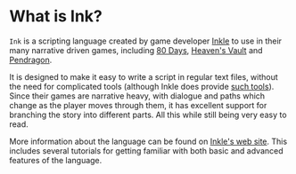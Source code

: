 # What is Ink?

`Ink` is a scripting language created by game developer [Inkle](https://www.inklestudios.com/) 
to use in their many narrative driven games, including [80 Days](https://www.inklestudios.com/80days/), 
[Heaven's Vault](https://www.inklestudios.com/heavensvault/) 
and [Pendragon](https://www.inklestudios.com/pendragon/). 

It is designed to make it easy to write a script in regular text files, without the need 
for complicated tools (although Inkle does provide [such tools](https://www.github.com/inkle/inky/releases/latest)). 
Since their games are narrative heavy, with dialogue and paths which change as the player
moves through them, it has excellent support for branching the story into different parts.
All this while still being very easy to read.

More information about the language can be found on [Inkle's web site](https://www.inklestudios.com/ink/).
This includes several tutorials for getting familiar with both basic and advanced 
features of the language.